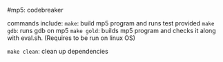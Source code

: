#mp5: codebreaker

commands include:
`make`: build mp5 program and runs test provided
`make gdb`: runs gdb on mp5
`make gold`: builds mp5 program and checks it along with eval.sh. (Requires to be run on linux OS)

`make clean`: clean up dependencies
